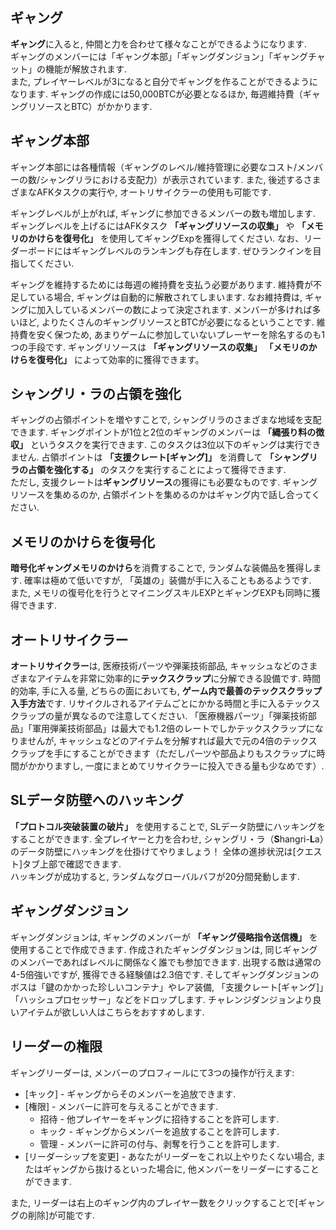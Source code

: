 ## ギャング
**ギャング**に入ると, 仲間と力を合わせて様々なことができるようになります.  
ギャングのメンバーには「ギャング本部」「ギャングダンジョン」「ギャングチャット」の機能が解放されます.  
また, プレイヤーレベルが3になると自分でギャングを作ることができるようになります. ギャングの作成には50,000BTCが必要となるほか, 毎週維持費（ギャングリソースとBTC）がかかります.

## ギャング本部
ギャング本部には各種情報（ギャングのレベル/維持管理に必要なコスト/メンバーの数/シャングリラにおける支配力）が表示されています. また, 後述するさまざまなAFKタスクの実行や, オートリサイクラーの使用も可能です.

ギャングレベルが上がれば, ギャングに参加できるメンバーの数も増加します. ギャングレベルを上げるにはAFKタスク **「ギャングリソースの収集」** や **「メモリのかけらを復号化」** を使用してギャングExpを獲得してください. なお、リーダーボードにはギャングレベルのランキングも存在します. ぜひランクインを目指してください.

ギャングを維持するためには毎週の維持費を支払う必要があります. 維持費が不足している場合, ギャングは自動的に解散されてしまいます. なお維持費は, ギャングに加入しているメンバーの数によって決定されます. メンバーが多ければ多いほど, よりたくさんのギャングリソースとBTCが必要になるということです. 維持費を安く保つため, あまりゲームに参加していないプレーヤーを除名するのも1つの手段です. ギャングリソースは **「ギャングリソースの収集」** **「メモリのかけらを復号化」** によって効率的に獲得できます。

## シャングリ・ラの占領を強化
ギャングの占領ポイントを増やすことで, シャングリラのさまざまな地域を支配できます. ギャングポイントが1位と2位のギャングのメンバーは **「縄張り料の徴収」** というタスクを実行できます. このタスクは3位以下のギャングは実行できません. 占領ポイントは **「支援クレート[ギャング]」** を消費して **「シャングリラの占領を強化する」** のタスクを実行することによって獲得できます.  
ただし, 支援クレートは**ギャングリソース**の獲得にも必要なものです. ギャングリソースを集めるのか, 占領ポイントを集めるのかはギャング内で話し合ってください.

## メモリのかけらを復号化
**暗号化ギャングメモリのかけら**を消費することで, ランダムな装備品を獲得します. 確率は極めて低いですが, 「英雄の」装備が手に入ることもあるようです.  
また, メモリの復号化を行うとマイニングスキルEXPとギャングEXPも同時に獲得できます.

## オートリサイクラー
**オートリサイクラー**は, 医療技術パーツや弾薬技術部品, キャッシュなどのさまざまなアイテムを非常に効率的に**テックスクラップ**に分解できる設備です. 時間的効率, 手に入る量, どちらの面においても, **ゲーム内で最善のテックスクラップ入手方法**です. 
リサイクルされるアイテムごとにかかる時間と手に入るテックスクラップの量が異なるので注意してください. 「医療機器パーツ」「弾薬技術部品」「軍用弾薬技術部品」は最大でも1.2倍のレートでしかテックスクラップになりませんが, キャッシュなどのアイテムを分解すれば最大で元の4倍のテックスクラップを手にすることができます（ただしパーツや部品よりもスクラップに時間がかかりますし, 一度にまとめてリサイクラーに投入できる量も少なめです）.

## SLデータ防壁へのハッキング
**「プロトコル突破装置の破片」** を使用することで, SLデータ防壁にハッキングをすることができます. 全プレイヤーと力を合わせ, シャングリ・ラ（**S**hangri-**L**a）のデータ防壁にハッキングを仕掛けてやりましょう！ 全体の進捗状況は[クエスト]タブ上部で確認できます.  
ハッキングが成功すると, ランダムなグローバルバフが20分間発動します.

## ギャングダンジョン
ギャングダンジョンは, ギャングのメンバーが **「ギャング侵略指令送信機」** を使用することで作成できます. 作成されたギャングダンジョンは, 同じギャングのメンバーであればレベルに関係なく誰でも参加できます. 出現する敵は通常の4-5倍強いですが, 獲得できる経験値は2.3倍です. そしてギャングダンジョンのボスは「鍵のかかった珍しいコンテナ」やレア装備, 「支援クレート[ギャング]」「ハッシュプロセッサー」などをドロップします. チャレンジダンジョンより良いアイテムが欲しい人はこちらをおすすめします.

## リーダーの権限
ギャングリーダーは, メンバーのプロフィールにて3つの操作が行えます:
 - [キック] - ギャングからそのメンバーを追放できます.
 - [権限] - メンバーに許可を与えることができます.
   - 招待 - 他プレイヤーをギャングに招待することを許可します.
   - キック - ギャングからメンバーを追放することを許可します.
   - 管理 - メンバーに許可の付与、剥奪を行うことを許可します.
 - [リーダーシップを変更] - あなたがリーダーをこれ以上やりたくない場合, またはギャングから抜けるといった場合に, 他メンバーをリーダーにすることができます.

また, リーダーは右上のギャング内のプレイヤー数をクリックすることで[ギャングの削除]が可能です.

